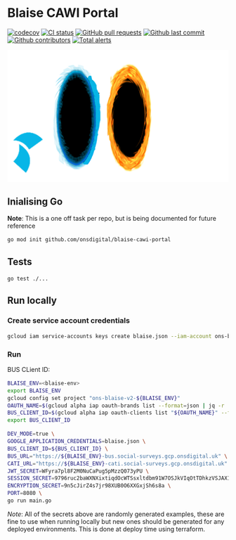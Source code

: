 # Blaise CAWI Portal


[![codecov](https://codecov.io/gh/ONSdigital/blaise-cawi-portal/branch/main/graph/badge.svg)](https://codecov.io/gh/ONSdigital/blaise-cawi-portal)
[![CI status](https://github.com/ONSdigital/blaise-cawi-portal/workflows/Test%20and%20coverage/badge.svg)](https://github.com/ONSdigital/blaise-cawi-portal/workflows/Test%20coverage%20report/badge.svg)
[![GitHub pull requests](https://img.shields.io/github/issues-pr-raw/ONSdigital/blaise-cawi-portal.svg)](https://github.com/ONSdigital/blaise-cawi-portal/pulls)
[![Github last commit](https://img.shields.io/github/last-commit/ONSdigital/blaise-cawi-portal.svg)](https://github.com/ONSdigital/blaise-cawi-portal/commits)
[![Github contributors](https://img.shields.io/github/contributors/ONSdigital/blaise-cawi-portal.svg)](https://github.com/ONSdigital/blaise-cawi-portal/graphs/contributors)
[![Total alerts](https://img.shields.io/lgtm/alerts/g/ONSdigital/blaise-cawi-portal.svg?logo=lgtm&logoWidth=18)](https://lgtm.com/projects/g/ONSdigital/blaise-cawi-portal/alerts/)

![portal](./portal.gif)

## Inialising Go

**Note**: This is a one off task per repo, but is being documented for future reference

```sh
go mod init github.com/onsdigital/blaise-cawi-portal
```

## Tests

```sh
go test ./...
```

## Run locally

### Create service account credentials

```sh
gcloud iam service-accounts keys create blaise.json --iam-account ons-blaise-v2-<blaise_env>@appspot.gserviceaccount.com
```

### Run

BUS CLient ID:

```sh
BLAISE_ENV=<blaise-env>
export BLAISE_ENV
gcloud config set project "ons-blaise-v2-${BLAISE_ENV}"
OAUTH_NAME=$(gcloud alpha iap oauth-brands list --format=json | jq -r '.[] | select(.applicationTitle == "blaise").name')
BUS_CLIENT_ID=$(gcloud alpha iap oauth-clients list "${OAUTH_NAME}" --format=json | jq -r '.[] | select(.displayName == "bus").name' | awk -F/ '{print $NF}')
export BUS_CLIENT_ID
```

```sh
DEV_MODE=true \
GOOGLE_APPLICATION_CREDENTIALS=blaise.json \
BUS_CLIENT_ID=${BUS_CLIENT_ID} \
BUS_URL="https://${BLAISE_ENV}-bus.social-surveys.gcp.onsdigital.uk" \
CATI_URL="https://${BLAISE_ENV}-cati.social-surveys.gcp.onsdigital.uk" \
JWT_SECRET=WFyra7pl8F2M0NuCaPug5pMzzQ073yPU \
SESSION_SECRET=9796ruc2baWXNXixtiqdOcWTSsxltdbm91W7OSJkVIqOtTDhkzVSJAX12VR28B6O \
ENCRYPTION_SECRET=9n5cJirZ4s7jr98XUB0O6XXGxjSh6s8a \
PORT=8080 \
go run main.go
```

*Note*: All of the secrets above are randomly generated examples, these are fine to use when running locally but new
ones should be generated for any deployed environments. This is done at deploy time using terraform.
